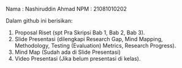 Nama : Nashiruddin Ahmad
NPM  : 21081010202

Dalam github ini berisikan:
1. Proposal Riset (spt Pra Skripsi Bab 1, Bab 2, Bab 3).
2. Slide Presentasi (dilengkapi Research Gap, Mind Mapping, Methodology, Testing (Evaluation) Metrics, Research Progress).
3. Mind Map (Sudah ada di Slide Presentasi)
4. Video Presentasi (Jika belum presentasi di kelas).

